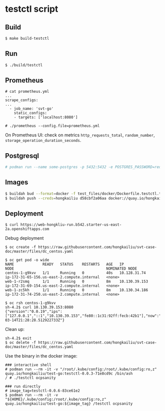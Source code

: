 # testctl script

## Build

```bash
$ make build-testctl

```

## Run

```bash
$ ./build/testctl

```

## Prometheus

```
# cat prometheus.yml 
...
scrape_configs:
...
  - job_name: 'svt-go'
    static_configs:
    - targets: ['localhost:8080']

# ./prometheus --config.file=prometheus.yml

```

On Prometheus UI: check on metrics `http_requests_total`, `random_number`, `storage_operation_duration_seconds`.

## Postgresql

```bash
# podman run --name some-postgres -p 5432:5432 -e POSTGRES_PASSWORD=redhat -e POSTGRES_USER=redhat -e POSTGRES_DB=ttt -t -i postgres:11.0 

```

## Images

```bash
$ buildah bud --format=docker -f test_files/docker/Dockerfile.testctl.txt -t quay.io/hongkailiu/test-go:testctl-0.0.1 .
$ buildah push --creds=hongkailiu d58cbf2a06aa docker://quay.io/hongkailiu/test-go:testctl-0.0.1

```

## Deployment

```
$ curl https://web-hongkliu-run.b542.starter-us-east-2a.openshiftapps.com

```

Debug deployment

```
$ oc create -f https://raw.githubusercontent.com/hongkailiu/svt-case-doc/master/files/dc_centos.yaml

$ oc get pod -o wide
NAME             READY   STATUS    RESTARTS   AGE   IP              NODE                                          NOMINATED NODE
centos-1-g9kvv   1/1     Running   0          40s   10.128.31.74    ip-172-31-65-156.us-east-2.compute.internal   <none>
web-1-r2smq      1/1     Running   0          8m    10.130.39.153   ip-172-31-69-154.us-east-2.compute.internal   <none>
web-1-zc5kh      1/1     Running   0          8m    10.130.34.186   ip-172-31-74-250.us-east-2.compute.internal   <none>

$ oc rsh centos-1-g9kvv 
sh-4.2$ curl 10.130.39.153:8080
{"version":"0.0.19","ips":["127.0.0.1","::1","10.130.39.153","fe80::1c31:92ff:fecb:42b1"],"now":"2019-03-14T21:28:28.512922733Z"} 

```

Clean up:

```
sh-4.2$ exit
$ oc delete -f https://raw.githubusercontent.com/hongkailiu/svt-case-doc/master/files/dc_centos.yaml

```

Use the binary in the docker image:

```
### interactive shell
# podman run --rm -it -v "/root/.kube/config:/root/.kube/config:ro,z" quay.io/hongkailiu/test-go:testctl-0.0.3-71e8cd9c /bin/ash
/ # ./testctl ocpsanity

### run directly
# image_tag=testctl-0.0.6-83ce61e2
$ podman run --rm -it -v "${HOME}/.kube/config:/root/.kube/config:ro,z" quay.io/hongkailiu/test-go:${image_tag} /testctl ocpsanity

```
